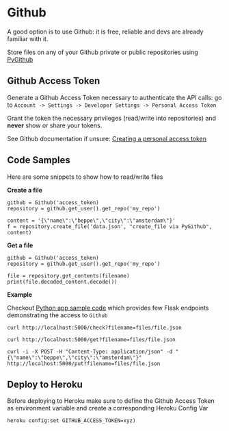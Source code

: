 # Github

A good option is to use Github: it is free, reliable and devs are already familiar with it.

Store files on any of your Github private or public repositories using [PyGithub](https://github.com/PyGithub/PyGithub)

## Github Access Token

Generate a Github Access Token necessary to authenticate the API calls: go to `Account -> Settings -> Developer Settings -> Personal Access Token`

Grant the token the necessary privileges (read/write into repositories) and **never** show or share your tokens.

See Github documentation if unsure: [Creating a personal access token
](https://docs.github.com/en/github/authenticating-to-github/creating-a-personal-access-token)

## Code Samples

Here are some snippets to show how to read/write files

**Create a file**
```
github = Github('access_token)
repository = github.get_user().get_repo('my_repo')

content = '{\"name\":\"beppe\",\"city\":\"amsterdam\"}'
f = repository.create_file('data.json', "create_file via PyGithub", content)
```

**Get a file**
```
github = Github('access_token)
repository = github.get_user().get_repo('my_repo')

file = repository.get_contents(filename)
print(file.decoded_content.decode())
```

**Example**

Checkout [Python app sample code](https://github.com/gcatanese/HerokuFiles/tree/main/app) which provides few Flask 
endpoints demonstrating the access to `Github`

```
curl http://localhost:5000/check?filename=files/file.json

curl http://localhost:5000/get?filename=files/file.json

curl -i -X POST -H "Content-Type: application/json" -d "{\"name\":\"beppe\",\"city\":\"amsterdam\"}" http://localhost:5000/put?filename=files/file.json
```


## Deploy to Heroku

Before deploying to Heroku make sure to define the Github Access Token as environment variable and create a corresponding Heroku Config Var
```
heroku config:set GITHUB_ACCESS_TOKEN=xyz)
```




